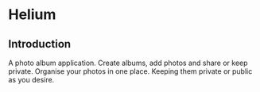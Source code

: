 # Helium

## Introduction

A photo album application. Create albums, add photos and share or keep private.
Organise your photos in one place. Keeping them private or public as you desire. 

